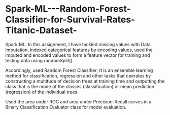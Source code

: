 # Spark-ML---Random-Forest-Classifier-for-Survival-Rates-Titanic-Dataset-
Spark ML: In this assignment, I have tackled missing values with Data Imputation, indexed categorical features by encoding values, used the imputed and encoded values to form a feature vector for training and testing data using randomSplit(). 

Accordingly, used Random Forest Classifier; It is an ensemble learning method for classification, regression and other tasks that operates by constructing a multitude of decision trees at training time and outputting the class that is the mode of the classes (classification) or mean prediction (regression) of the individual trees. 

Used the area under ROC and area under Precision-Recall curves in a Binary Classification Evaluator class for model evaluation.
